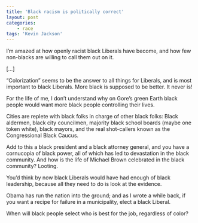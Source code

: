 ```yaml
---
title: 'Black racism is politically correct'
layout: post
categories:
    - race
tags: 'Kevin Jackson'
---
```


I’m amazed at how openly racist black Liberals have become, and how few non-blacks are willing to call them out on it.  
  
\[…\]

“Colorization” seems to be the answer to all things for Liberals, and is most important to black Liberals. More black is supposed to be better. It never is!

For the life of me, I don’t understand why on Gore’s green Earth black people would want more black people controlling their lives.

Cities are replete with black folks in charge of other black folks: Black aldermen, black city councilmen, majority black school boards (maybe one token white), black mayors, and the real shot-callers known as the Congressional Black Caucus.

Add to this a black president and a black attorney general, and you have a cornucopia of black power, all of which has led to devastation in the black community. And how is the life of Michael Brown celebrated in the black community? Looting.

You’d think by now black Liberals would have had enough of black leadership, because all they need to do is look at the evidence.

Obama has run the nation into the ground; and as I wrote a while back, if you want a recipe for failure in a municipality, elect a black Liberal.

When will black people select who is best for the job, regardless of color?